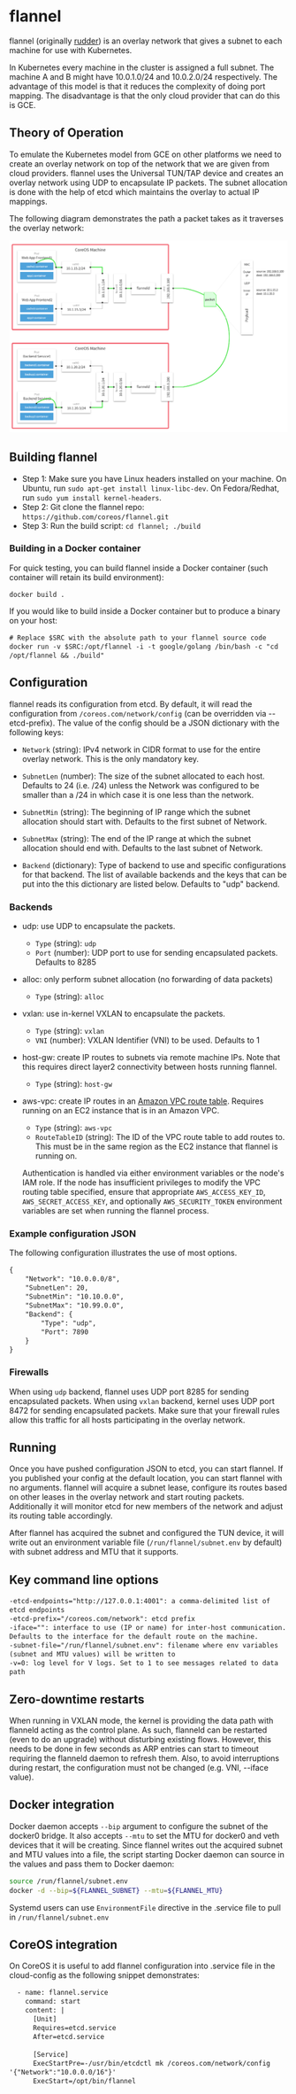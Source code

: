 # flannel

flannel (originally [rudder](http://comments.gmane.org/gmane.linux.coreos.devel/1683)) is an overlay network that gives a subnet to each machine for use with
Kubernetes.

In Kubernetes every machine in the cluster is assigned a full subnet. The machine A
and B might have 10.0.1.0/24 and 10.0.2.0/24 respectively. The advantage of
this model is that it reduces the complexity of doing port mapping. The
disadvantage is that the only cloud provider that can do this is GCE.

## Theory of Operation

To emulate the Kubernetes model from GCE on other platforms we need to create
an overlay network on top of the network that we are given from cloud
providers. flannel uses the Universal TUN/TAP device and creates an overlay network
using UDP to encapsulate IP packets. The subnet allocation is done with the help
of etcd which maintains the overlay to actual IP mappings.

The following diagram demonstrates the path a packet takes as it traverses the
overlay network:

![Life of a packet](./packet-01.png)

## Building flannel

* Step 1: Make sure you have Linux headers installed on your machine. On Ubuntu, run ```sudo apt-get install linux-libc-dev```. On Fedora/Redhat, run ```sudo yum install kernel-headers```.
* Step 2: Git clone the flannel repo: ```https://github.com/coreos/flannel.git```
* Step 3: Run the build script: ```cd flannel; ./build```

### Building in a Docker container

For quick testing, you can build flannel inside a Docker container (such container will retain its build environment):
```
docker build .
```

If you would like to build inside a Docker container but to produce a binary on your host:

```
# Replace $SRC with the absolute path to your flannel source code
docker run -v $SRC:/opt/flannel -i -t google/golang /bin/bash -c "cd /opt/flannel && ./build"
```

## Configuration

flannel reads its configuration from etcd. By default, it will read the configuration
from ```/coreos.com/network/config``` (can be overridden via --etcd-prefix).
The value of the config should be a JSON dictionary with the following keys:

* ```Network``` (string): IPv4 network in CIDR format to use for the entire overlay network. This
is the only mandatory key.

* ```SubnetLen``` (number): The size of the subnet allocated to each host. Defaults to 24 (i.e. /24) unless
the Network was configured to be smaller than a /24 in which case it is one less than the network.

* ```SubnetMin``` (string): The beginning of IP range which the subnet allocation should start with. Defaults
to the first subnet of Network.

* ```SubnetMax``` (string): The end of the IP range at which the subnet allocation should end with. Defaults to
the last subnet of Network.

* ```Backend``` (dictionary): Type of backend to use and specific configurations for that backend.  The list
of available backends and the keys that can be put into the this dictionary are listed below. Defaults to
"udp" backend.

### Backends
* udp: use UDP to encapsulate the packets.
  * ```Type``` (string): ```udp```
  * ```Port``` (number): UDP port to use for sending encapsulated packets. Defaults to 8285

* alloc: only perform subnet allocation (no forwarding of data packets)
  * ```Type``` (string): ```alloc```

* vxlan: use in-kernel VXLAN to encapsulate the packets.
  * ```Type``` (string): ```vxlan```
  * ```VNI```  (number): VXLAN Identifier (VNI) to be used. Defaults to 1

* host-gw: create IP routes to subnets via remote machine IPs.  Note
  that this requires direct layer2 connectivity between hosts running
  flannel.
  * ```Type``` (string): ```host-gw```

* aws-vpc: create IP routes in an [Amazon VPC route table](http://docs.aws.amazon.com/AmazonVPC/latest/UserGuide/VPC_Route_Tables.html).
  Requires running on an EC2 instance that is in an Amazon VPC.
  * ```Type``` (string): ```aws-vpc```
  * ```RouteTableID``` (string): The ID of the VPC route table to add routes
    to. This must be in the same region as the EC2 instance that flannel is
    running on.

  Authentication is handled via either environment variables or the node's IAM
  role. If the node has insufficient privileges to modify the VPC routing table
  specified, ensure that appropriate ```AWS_ACCESS_KEY_ID```,
  ```AWS_SECRET_ACCESS_KEY```, and optionally ```AWS_SECURITY_TOKEN```
  environment variables are set when running the flannel process.

### Example configuration JSON

The following configuration illustrates the use of most options.

```
{
	"Network": "10.0.0.0/8",
	"SubnetLen": 20,
	"SubnetMin": "10.10.0.0",
	"SubnetMax": "10.99.0.0",
	"Backend": {
		"Type": "udp",
		"Port": 7890
	}
}
```

### Firewalls
When using ```udp``` backend, flannel uses UDP port 8285 for sending encapsulated packets.
When using ```vxlan``` backend, kernel uses UDP port 8472 for sending encapsulated packets.
Make sure that your firewall rules allow this traffic for all hosts participating in the overlay network.

## Running

Once you have pushed configuration JSON to etcd, you can start flannel. If you published your
config at the default location, you can start flannel with no arguments. flannel will acquire a
subnet lease, configure its routes based on other leases in the overlay network and start
routing packets. Additionally it will monitor etcd for new members of the network and adjust
its routing table accordingly.

After flannel has acquired the subnet and configured the TUN device, it will write out an
environment variable file (```/run/flannel/subnet.env``` by default) with subnet address and
MTU that it supports.

## Key command line options

```
-etcd-endpoints="http://127.0.0.1:4001": a comma-delimited list of etcd endpoints
-etcd-prefix="/coreos.com/network": etcd prefix
-iface="": interface to use (IP or name) for inter-host communication. Defaults to the interface for the default route on the machine.
-subnet-file="/run/flannel/subnet.env": filename where env variables (subnet and MTU values) will be written to
-v=0: log level for V logs. Set to 1 to see messages related to data path
```

## Zero-downtime restarts
When running in VXLAN mode, the kernel is providing the data path with flanneld acting as the control plane. As such, flanneld
can be restarted (even to do an upgrade) without disturbing existing flows. However, this needs to be done in few seconds as ARP
entries can start to timeout requiring the flanneld daemon to refresh them. Also, to avoid interruptions during restart, the configuration
must not be changed (e.g. VNI, --iface value).

## Docker integration

Docker daemon accepts ```--bip``` argument to configure the subnet of the docker0 bridge. It also accepts ```--mtu``` to set the MTU
for docker0 and veth devices that it will be creating. Since flannel writes out the acquired subnet and MTU values into
a file, the script starting Docker daemon can source in the values and pass them to Docker daemon:

```bash
source /run/flannel/subnet.env
docker -d --bip=${FLANNEL_SUBNET} --mtu=${FLANNEL_MTU}
```

Systemd users can use ```EnvironmentFile``` directive in the .service file to pull in ```/run/flannel/subnet.env```

## CoreOS integration

On CoreOS it is useful to add flannel configuration into .service file in the cloud-config as the following snippet demonstrates:

```
  - name: flannel.service
    command: start
    content: |
      [Unit]
      Requires=etcd.service
      After=etcd.service

      [Service]
      ExecStartPre=-/usr/bin/etcdctl mk /coreos.com/network/config '{"Network":"10.0.0.0/16"}'
      ExecStart=/opt/bin/flannel
```
